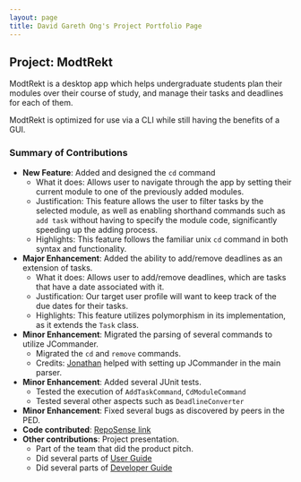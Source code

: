 ```yaml
---
layout: page
title: David Gareth Ong's Project Portfolio Page
---
```


## Project: ModtRekt

ModtRekt is a desktop app which helps undergraduate students plan their modules over their course
of study, and manage their tasks and deadlines for each of them.

ModtRekt is optimized for use via a CLI while still having the benefits of a GUI.

### Summary of Contributions

* **New Feature**: Added and designed the `cd` command
  * What it does: Allows user to navigate through the app by setting their current module to one of the previously added modules.
  * Justification: This feature allows the user to filter tasks by the selected module, as well as enabling shorthand commands such as `add task` without having to specify the module code, significantly speeding up the adding process.
  * Highlights: This feature follows the familiar unix `cd` command in both syntax and functionality.
* **Major Enhancement**: Added the ability to add/remove deadlines as an extension of tasks.
  * What it does: Allows user to add/remove deadlines, which are tasks that have a date associated with it.
  * Justification: Our target user profile will want to keep track of the due dates for their tasks.
  * Highlights: This feature utilizes polymorphism in its implementation, as it extends the `Task` class.
* **Minor Enhancement**: Migrated the parsing of several commands to utilize JCommander.
  * Migrated the `cd` and `remove` commands.
  * Credits: [Jonathan](https://github.com/jontmy) helped with setting up JCommander in the main parser.
* **Minor Enhancement**: Added several JUnit tests.
  * Tested the execution of `AddTaskCommand`, `CdModuleCommand`
  * Tested several other aspects such as `DeadlineConverter`
* **Minor Enhancement**: Fixed several bugs as discovered by peers in the PED.
* **Code contributed**: [RepoSense link](https://nus-cs2103-ay2223s1.github.io/tp-dashboard/?search=vvidday&breakdown=true&sort=groupTitle&sortWithin=title&since=2022-09-16&timeframe=commit&mergegroup=&groupSelect=groupByRepos&checkedFileTypes=docs~functional-code~test-code~other)
* **Other contributions**: Project presentation.
  * Part of the team that did the product pitch.
  * Did several parts of [User Guide](https://ay2223s1-cs2103t-w10-4.github.io/tp/UserGuide.html)
  * Did several parts of [Developer Guide](https://ay2223s1-cs2103t-w10-4.github.io/tp/DeveloperGuide.html)

